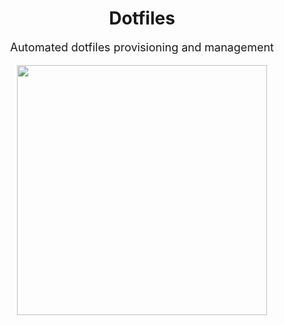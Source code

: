 
<div align="center">
  <h1>Dotfiles</h1>
  <p style="margin-top: 1em; margin-bottom: 1em; font-size: large;">Automated dotfiles provisioning and management</p>
  <img src="https://github.com/teaglebuilt/mydots/blob/main/docs/dots.png" width="400" style="margin-bottom: 0;">
  <div>
</div>
